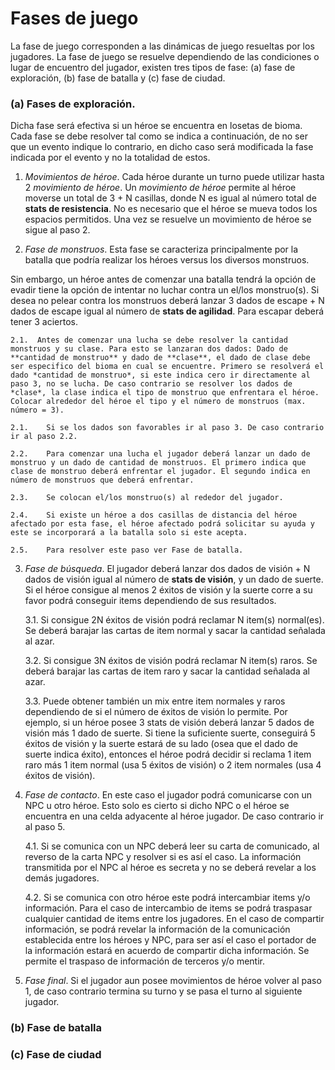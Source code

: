 # Fases de juego

La fase de juego corresponden a las dinámicas de juego resueltas por los jugadores. La fase de juego se resuelve dependiendo de las condiciones o lugar de encuentro del jugador, existen tres tipos de fase: (a) fase de exploración, (b) fase de batalla y (c) fase de ciudad.

### (a)	Fases de exploración.

Dicha fase será efectiva si un héroe se encuentra en losetas de bioma.
Cada fase se debe resolver tal como se indica a continuación, de no ser que un evento indique lo contrario, en dicho caso será modificada la fase indicada por el evento y no la totalidad de estos.

1. *Movimientos de héroe*. Cada héroe durante un turno puede utilizar hasta 2 *movimiento de héroe*. Un *movimiento de héroe* permite al héroe moverse un total de 3 + N casillas, donde N es igual al número total de **stats de resistencia**. No es necesario que el héroe se mueva todos los espacios permitidos. Una vez se resuelve un movimiento de héroe se sigue al paso 2.

2. *Fase de monstruos*. Esta fase se caracteriza principalmente por la batalla que podría realizar los héroes versus los diversos monstruos.

Sin embargo, un héroe antes de comenzar una batalla tendrá la opción de evadir
tiene la opción de intentar no luchar contra un el/los monstruo(s). Si desea no pelear contra los monstruos deberá lanzar 3 dados de escape + N dados de escape igual al número de **stats de agilidad**. Para escapar deberá tener 3 aciertos.

    2.1.  Antes de comenzar una lucha se debe resolver la cantidad monstruos y su clase. Para esto se lanzaran dos dados: Dado de **cantidad de monstruo** y dado de **clase**, el dado de clase debe ser especifico del bioma en cual se encuentre. Primero se resolverá el dado *cantidad de monstruo*, si este indica cero ir directamente al paso 3, no se lucha. De caso contrario se resolver los dados de *clase*, la clase indica el tipo de monstruo que enfrentara el héroe. Colocar alrededor del héroe el tipo y el número de monstruos (max. número = 3). 

    2.1.	Si se los dados son favorables ir al paso 3. De caso contrario ir al paso 2.2.

    2.2.	Para comenzar una lucha el jugador deberá lanzar un dado de monstruo y un dado de cantidad de monstruos. El primero indica que clase de monstruo deberá enfrentar el jugador. El segundo indica en número de monstruos que deberá enfrentar.

    2.3.	Se colocan el/los monstruo(s) al rededor del jugador.

    2.4.	Si existe un héroe a dos casillas de distancia del héroe afectado por esta fase, el héroe afectado podrá solicitar su ayuda y este se incorporará a la batalla solo si este acepta.

    2.5.	Para resolver este paso ver Fase de batalla.

3. *Fase de búsqueda*. El jugador deberá lanzar dos dados de visión + N dados de visión igual al número de **stats de visión**, y un dado de suerte. Si el héroe consigue al menos 2 éxitos de visión y la suerte corre a su favor podrá conseguir items dependiendo de sus resultados.

    3.1.	Si consigue 2N éxitos de visión podrá reclamar N item(s) normal(es). Se deberá barajar las cartas de item normal y sacar la cantidad señalada al azar.

    3.2.	Si consigue 3N éxitos de visión podrá reclamar N item(s) raros. Se deberá barajar las cartas de item raro y sacar la cantidad señalada al azar.

    3.3.	Puede obtener también un mix entre item normales y raros dependiendo de si el número de éxitos de visión lo permite. Por ejemplo, si un héroe posee 3 stats de visión deberá lanzar 5 dados de visión más 1 dado de suerte. Si tiene la suficiente suerte, conseguirá 5 éxitos de visión y la suerte estará de su lado (osea que el dado de suerte indica éxito), entonces el héroe podrá decidir si reclama 1 item raro más 1 item normal (usa 5 éxitos de visión) o 2 item normales (usa 4 éxitos de visión).

4. *Fase de contacto*. En este caso el jugador podrá comunicarse con un NPC u otro héroe. Esto solo es cierto si dicho NPC o el héroe se encuentra en una celda adyacente al héroe jugador. De caso contrario ir al paso 5.

    4.1.	Si se comunica con un NPC deberá leer su carta de comunicado, al reverso de la carta NPC y resolver si es así el caso. La información transmitida por el NPC al héroe es secreta y no se deberá revelar a los demás jugadores.

    4.2.	Si se comunica con otro héroe este podrá intercambiar items y/o información. Para el caso de intercambio de items se podrá traspasar cualquier cantidad de items entre los jugadores. En el caso de compartir información, se podrá revelar la información de la comunicación establecida entre los héroes y NPC, para ser así el caso el portador de la información estará en acuerdo de compartir dicha información. Se permite el traspaso de información de terceros y/o mentir.

5. *Fase final*. Si el jugador aun posee movimientos de héroe volver al paso 1, de caso contrario termina su turno y se pasa el turno al siguiente jugador.

### (b)	Fase de batalla

### (c)	Fase de ciudad
